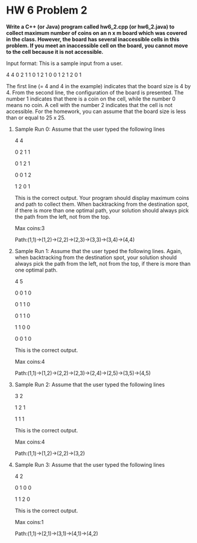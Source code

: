 # HW 6 Problem 2

**Write a C++ (or Java) program called hw6_2.cpp (or hw6_2.java) to collect maximum number of
coins on an n x m board which was covered in the class. However, the board has several inaccessible
cells in this problem. If you meet an inaccessible cell on the board, you cannot move to the cell because it
is not accessible.**

Input format: This is a sample input from a user.

4 4
0 2 1 1
0 1 2 1
0 0 1 2
1 2 0 1
	
The first line (= 4 and 4 in the example) indicates that the board size is 4 by 4. From the second line,
the configuration of the board is presented. The number 1 indicates that there is a coin on the cell,
while the number 0 means no coin. A cell with the number 2 indicates that the cell is not accessible.
For the homework, you can assume that the board size is less than or equal to 25 x 25.

1. Sample Run 0: Assume that the user typed the following lines

	4 4
	
	0 2 1 1
	
	0 1 2 1
	
	0 0 1 2
	
	1 2 0 1

	This is the correct output. Your program should display maximum coins and path to collect them. When
backtracking from the destination spot, if there is more than one optimal path, your solution should
always pick the path from the left, not from the top.

	Max coins:3
	
	Path:(1,1)->(1,2)->(2,2)->(2,3)->(3,3)->(3,4)->(4,4)

2. Sample Run 1: Assume that the user typed the following lines. Again, when backtracking from the
destination spot, your solution should always pick the path from the left, not from the top, if there is
more than one optimal path.

	4 5
	
	0 0 1 0
	
	0 1 1 0
	
	0 1 1 0
	
	1 1 0 0
	
	0 0 1 0 

	This is the correct output.
	
	Max coins:4
	
	Path:(1,1)->(1,2)->(2,2)->(2,3)->(2,4)->(2,5)->(3,5)->(4,5)
	
3. Sample Run 2: Assume that the user typed the following lines

	3 2

	1 2 1
	
	1 1 1
	
	This is the correct output.

	Max coins:4

	Path:(1,1)->(1,2)->(2,2)->(3,2)

4. Sample Run 3: Assume that the user typed the following lines

	4 2
	
	0 1 0 0
	
	1 1 2 0

	This is the correct output.
	
	Max coins:1

	Path:(1,1)->(2,1)->(3,1)->(4,1)->(4,2)
	